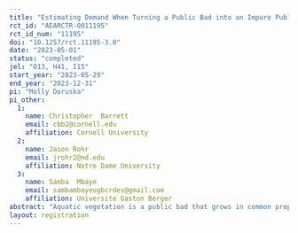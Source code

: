 ```yaml
---
title: "Estimating Demand When Turning a Public Bad into an Impure Public Good"
rct_id: "AEARCTR-0011195"
rct_id_num: "11195"
doi: "10.1257/rct.11195-3.0"
date: "2023-05-01"
status: "completed"
jel: "O13, H41, I15"
start_year: "2023-05-29"
end_year: "2023-12-31"
pi: "Molly Doruska"
pi_other:
  1:
    name: Christopher  Barrett
    email: cbb2@cornell.edu
    affiliation: Cornell University
  2:
    name: Jason Rohr
    email: jrohr2@nd.edu
    affiliation: Notre Dame University
  3:
    name: Samba  Mbaye
    email: sambambayeugbcrdes@gmail.com
    affiliation: Universite Gaston Berger
abstract: "Aquatic vegetation is a public bad that grows in common property freshwater resources and provides the habitat for snails that host schistosomes that infect, and reinfect, rural villagers in our northern Senegal study sites. We will estimate demand for compost and animal feed made from aquatic vegetation in northern Senegal, with and without information about the production method's public good benefit in controlling the infectious disease schistosomiasis. Our objective is to quantify individuals' willingness to pay (WTP) for as-yet-nonmarketed impure public goods that bundle a public good - reduced infectious disease exposure - with a private good - in this case, the agricultural inputs compost and livestock feed - and to unpack these distinct sources of valuation of each good."
layout: registration
---
```


